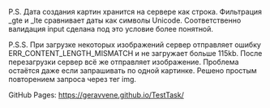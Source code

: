 P.S. Дата создания картин хранится на сервере как строка. Фильтрация _gte и _lte сравнивает даты как символы Unicode. Cоответственно валидация input сделана под это условие более понятной. 

P.S.S. При загрузке некоторых изображений сервер отправляет ошибку ERR_CONTENT_LENGTH_MISMATCH и не загружает больше 115kb. После перезагрузки сервер всё же отправляет изображение. Проблема остаётся даже если запрашивать по одной картинке. Решено простым повторением запроса через тег img.

GitHub Pages: https://geravvene.github.io/TestTask/
